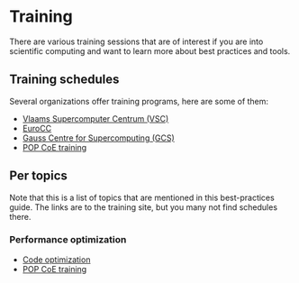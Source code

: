 # Training

There are various training sessions that are of interest if
you are into scientific computing and want to learn more about
best practices and tools.


## Training schedules

Several organizations offer training programs, here are some of them:

* [Vlaams Supercomputer Centrum (VSC)](https://www.vscentrum.be/training)
* [EuroCC](https://www.eurocc-project.eu/training)
* [Gauss Centre for Supercomputing (GCS)](https://www.gauss-centre.eu/training/)
* [POP CoE training](https://pop-coe.eu/training)


## Per topics

Note that this is a list of topics that are mentioned in this best-practices guide.
The links are to the training site, but you many not find schedules there.


### Performance optimization

* [Code optimization](https://gjbex.github.io/Code-optimization/)
* [POP CoE training](https://pop-coe.eu/training)
